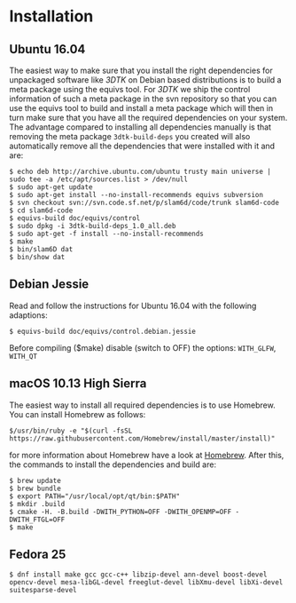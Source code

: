 # Installation

## Ubuntu 16.04 

The easiest way to make sure that you install the right dependencies for unpackaged software like _3DTK_ on Debian based distributions is to build a meta package using the equivs tool. For _3DTK_ we ship the control information of such a meta package in the svn repository so that you can use the equivs tool to build and install a meta package which will then in turn make sure that you have all the required dependencies on your system. The advantage compared to installing all dependencies manually is that removing the meta package `3dtk-build-deps` you created will also automatically remove all the dependencies that were installed with it and are:
```
$ echo deb http://archive.ubuntu.com/ubuntu trusty main universe | sudo tee -a /etc/apt/sources.list > /dev/null
$ sudo apt-get update
$ sudo apt-get install --no-install-recommends equivs subversion
$ svn checkout svn://svn.code.sf.net/p/slam6d/code/trunk slam6d-code
$ cd slam6d-code
$ equivs-build doc/equivs/control
$ sudo dpkg -i 3dtk-build-deps_1.0_all.deb
$ sudo apt-get -f install --no-install-recommends
$ make
$ bin/slam6D dat
$ bin/show dat
```

## Debian Jessie

Read and follow the instructions for Ubuntu 16.04 with the following adaptions:
```
$ equivs-build doc/equivs/control.debian.jessie
```
Before compiling ($make) disable (switch to OFF) the options:
`WITH_GLFW`, `WITH_QT` 

## macOS 10.13 High Sierra

The easiest way to install all required dependencies is to use Homebrew. You can install Homebrew as follows:
```
$/usr/bin/ruby -e "$(curl -fsSL https://raw.githubusercontent.com/Homebrew/install/master/install)"
```
for more information about Homebrew have a look at [Homebrew](http://brew.sh/index_de.html).
After this, the commands to install the dependencies and build are:
```
$ brew update
$ brew bundle
$ export PATH="/usr/local/opt/qt/bin:$PATH"
$ mkdir .build
$ cmake -H. -B.build -DWITH_PYTHON=OFF -DWITH_OPENMP=OFF -DWITH_FTGL=OFF
$ make
```


## Fedora 25
```
$ dnf install make gcc gcc-c++ libzip-devel ann-devel boost-devel opencv-devel mesa-libGL-devel freeglut-devel libXmu-devel libXi-devel suitesparse-devel
```
